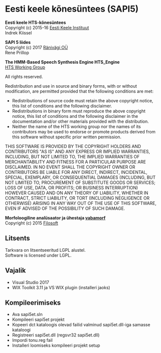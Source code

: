 # Eesti keele kõnesüntees (SAPI5)

**Eesti keele HTS-kõnesüntees**  
  Copyright (c) 2015-16 [Eesti Keele Instituut](http://www.eki.ee/)  
  Indrek Kiissel

**SAPI 5 liides**  
  Copyright (c) 2017 [Ränivägi OÜ](http://www.ränivägi.ee/)  
  Rene Prillop
	
**The HMM-Based Speech Synthesis Engine HTS_Engine**  
  [HTS Working Group](http://hts-engine.sourceforge.net/)  

All rights reserved.

Redistribution and use in source and binary forms, with or
without modification, are permitted provided that the following
conditions are met:
- Redistributions of source code must retain the above copyright
notice, this list of conditions and the following disclaimer.
- Redistributions in binary form must reproduce the above
copyright notice, this list of conditions and the following
disclaimer in the documentation and/or other materials provided
with the distribution.
- Neither the name of the HTS working group nor the names of its
contributors may be used to endorse or promote products derived
from this software without specific prior written permission.

THIS SOFTWARE IS PROVIDED BY THE COPYRIGHT HOLDERS AND
CONTRIBUTORS "AS IS" AND ANY EXPRESS OR IMPLIED WARRANTIES,
INCLUDING, BUT NOT LIMITED TO, THE IMPLIED WARRANTIES OF
MERCHANTABILITY AND FITNESS FOR A PARTICULAR PURPOSE ARE
DISCLAIMED. IN NO EVENT SHALL THE COPYRIGHT OWNER OR CONTRIBUTORS
BE LIABLE FOR ANY DIRECT, INDIRECT, INCIDENTAL, SPECIAL,
EXEMPLARY, OR CONSEQUENTIAL DAMAGES (INCLUDING, BUT NOT LIMITED
TO, PROCUREMENT OF SUBSTITUTE GOODS OR SERVICES; LOSS OF USE,
DATA, OR PROFITS; OR BUSINESS INTERRUPTION) HOWEVER CAUSED AND ON
ANY THEORY OF LIABILITY, WHETHER IN CONTRACT, STRICT LIABILITY,
OR TORT (INCLUDING NEGLIGENCE OR OTHERWISE) ARISING IN ANY WAY
OUT OF THE USE OF THIS SOFTWARE, EVEN IF ADVISED OF THE
POSSIBILITY OF SUCH DAMAGE.

**Morfoloogiline analüsaator ja ühestaja [vabamorf](https://github.com/Filosoft/vabamorf)**  
  Copyright (c) 2015 [Filosoft](http://www.filosoft.ee/)

## Litsents
Tarkvara on litsentseeritud LGPL alustel.  
Software is licensed under LGPL.

## Vajalik
- Visual Studio 2017
- WIX Toolkit 3.11 ja VS WIX plugin (installeri jaoks)

## Kompileerimiseks
- Ava sapi5et.sln
- Kompileeri sapi5et projekt
- Kopeeri dct kataloogis olevad failid valminud sapi5et.dll-iga samasse kataloogi
- Registreeri sapi5et.dll (regsvr32 sapi5et.dll)
- Impordi tonu.reg fail
- Installeri loomiseks kompileeri projekt setup
